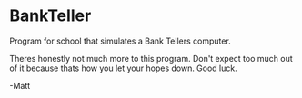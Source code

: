 # BankTeller
Program for school that simulates a Bank Tellers computer.

Theres honestly not much more to this program. Don't expect too much out of it because thats how you let your hopes down.
Good luck.

-Matt
